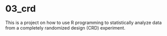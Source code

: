 # 03_crd
This is a project on how  to use R programming to statistically analyze data from a completely randomized design (CRD) experiment.
